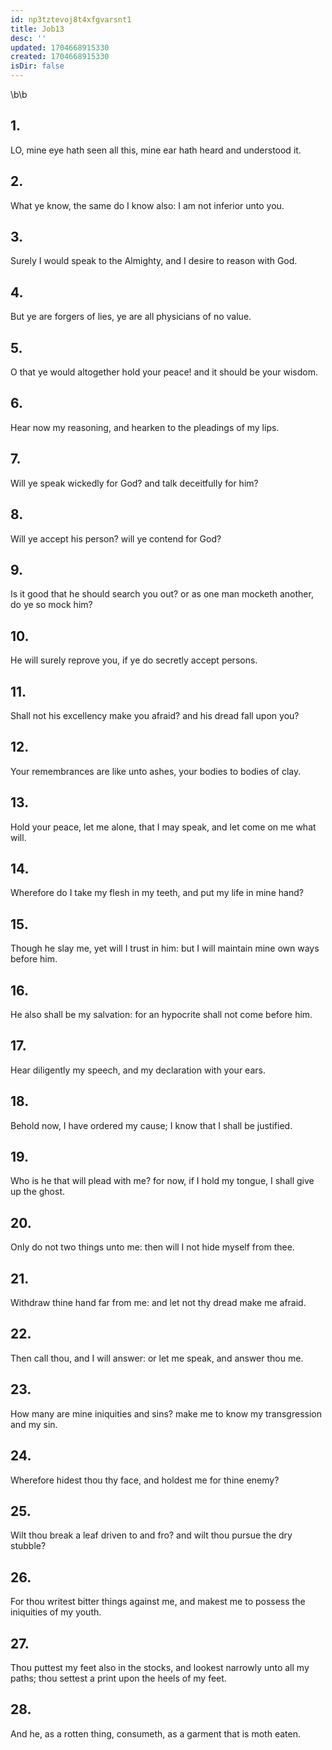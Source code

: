 ```yaml
---
id: np3tztevoj8t4xfgvarsnt1
title: Job13
desc: ''
updated: 1704668915330
created: 1704668915330
isDir: false
---
```

\b\b
## 1.
LO, mine eye hath seen all this, mine ear hath heard and understood it.
## 2.
What ye know, the same do I know also: I am not inferior unto you.
## 3.
Surely I would speak to the Almighty, and I desire to reason with God.
## 4.
But ye are forgers of lies, ye are all physicians of no value.
## 5.
O that ye would altogether hold your peace!  and it should be your wisdom.
## 6.
Hear now my reasoning, and hearken to the pleadings of my lips.
## 7.
Will ye speak wickedly for God?  and talk deceitfully for him?
## 8.
Will ye accept his person?  will ye contend for God?
## 9.
Is it good that he should search you out?  or as one man mocketh another, do ye so mock him?
## 10.
He will surely reprove you, if ye do secretly accept persons.
## 11.
Shall not his excellency make you afraid?  and his dread fall upon you?
## 12.
Your remembrances are like unto ashes, your bodies to bodies of clay.
## 13.
Hold your peace, let me alone, that I may speak, and let come on me what will.
## 14.
Wherefore do I take my flesh in my teeth, and put my life in mine hand?
## 15.
Though he slay me, yet will I trust in him: but I will maintain mine own ways before him.
## 16.
He also shall be my salvation: for an hypocrite shall not come before him.
## 17.
Hear diligently my speech, and my declaration with your ears.
## 18.
Behold now, I have ordered my cause; I know that I shall be justified.
## 19.
Who is he that will plead with me?  for now, if I hold my tongue, I shall give up the ghost.
## 20.
Only do not two things unto me: then will I not hide myself from thee.
## 21.
Withdraw thine hand far from me: and let not thy dread make me afraid.
## 22.
Then call thou, and I will answer: or let me speak, and answer thou me.
## 23.
How many are mine iniquities and sins?  make me to know my transgression and my sin.
## 24.
Wherefore hidest thou thy face, and holdest me for thine enemy?
## 25.
Wilt thou break a leaf driven to and fro?  and wilt thou pursue the dry stubble?
## 26.
For thou writest bitter things against me, and makest me to possess the iniquities of my youth.
## 27.
Thou puttest my feet also in the stocks, and lookest narrowly unto all my paths; thou settest a print upon the heels of my feet.
## 28.
And he, as a rotten thing, consumeth, as a garment that is moth eaten.
